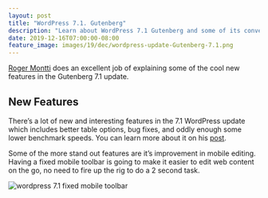 ```yaml
---
layout: post
title: "WordPress 7.1. Gutenberg"
description: "Learn about WordPress 7.1 Gutenberg and some of its convenient new updates from Roger Montti"
date: 2019-12-16T07:00:00-08:00
feature_image: images/19/dec/wordpress-update-Gutenberg-7.1.png
---
```



[Roger Montti](https://twitter.com/martinibuster) does an excellent job of explaining some of the cool new features in the Gutenberg 7.1 update.


## New Features
There’s a lot of new and interesting features in the 7.1 WordPress update which includes better table options, bug fixes, and oddly enough some lower benchmark speeds. You can learn more about it on his [post](https://www.searchenginejournal.com/wordpress-announces-gutenberg-7-1-its-big/340097/#close).

Some of the more stand out features are it’s improvement in mobile editing.  Having a fixed mobile toolbar is going to make it easier to edit web content on the go, no need to fire up the rig to do a 2 second task.

![wordpress 7.1 fixed mobile toolbar](https://make.wordpress.org/core/files/2019/12/IMG_37A65965225E-2.jpeg)
